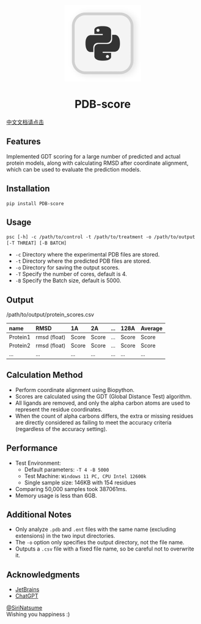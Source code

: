 <div align="center">
     <img alt="img.jpg" height="200" src="avatar.png" width="200"/>
</div>
<h1 align="center">PDB-score</h1>

[中文文档请点击](https://github.com/SiriNatsume/PDB-score/blob/master/readme-zh.md)

## Features
Implemented GDT scoring for a large number of predicted and actual protein models, along with calculating RMSD after coordinate alignment, which can be used to evaluate the prediction models.

## Installation
```
pip install PDB-score
```

## Usage
```aiignore
psc [-h] -c /path/to/control -t /path/to/treatment -o /path/to/output [-T THREAT] [-B BATCH]
```
- `-c` Directory where the experimental PDB files are stored.
- `-t` Directory where the predicted PDB files are stored.
- `-o` Directory for saving the output scores.
- `-T` Specify the number of cores, default is 4.
- `-B` Specify the Batch size, default is 5000.

## Output
/path/to/output/protein_scores.csv

| name     | RMSD         | 1A    | 2A    | ... | 128A  | Average |
|:---------|:-------------|:------|:------|:----|:------|:--------|
| Protein1 | rmsd (float) | Score | Score | ... | Score | Score   |
| Protein2 | rmsd (float) | Score | Score | ... | Score | Score   |
| ...      | ...          | ...   | ...   | ... | ...   | ...     |

## Calculation Method
- Perform coordinate alignment using Biopython.
- Scores are calculated using the GDT (Global Distance Test) algorithm.
- All ligands are removed, and only the alpha carbon atoms are used to represent the residue coordinates.
- When the count of alpha carbons differs, the extra or missing residues are directly considered as failing to meet the accuracy criteria (regardless of the accuracy setting).

## Performance
- Test Environment:
  - Default parameters: `-T 4 -B 5000`
  - Test Machine: `Windows 11 PC, CPU Intel 12600k`
  - Single sample size: 146KB with 154 residues
- Comparing 50,000 samples took 387061ms.
- Memory usage is less than 6GB.

## Additional Notes
- Only analyze `.pdb` and `.ent` files with the same name (excluding extensions) in the two input directories.
- The `-o` option only specifies the output directory, not the file name.
- Outputs a `.csv` file with a fixed file name, so be careful not to overwrite it.

## Acknowledgments
- [JetBrains](https://www.jetbrains.com/)
- [ChatGPT](https://www.chatgpt.com)

[@SiriNatsume](https://github.com/SiriNatsume)  
Wishing you happiness :)